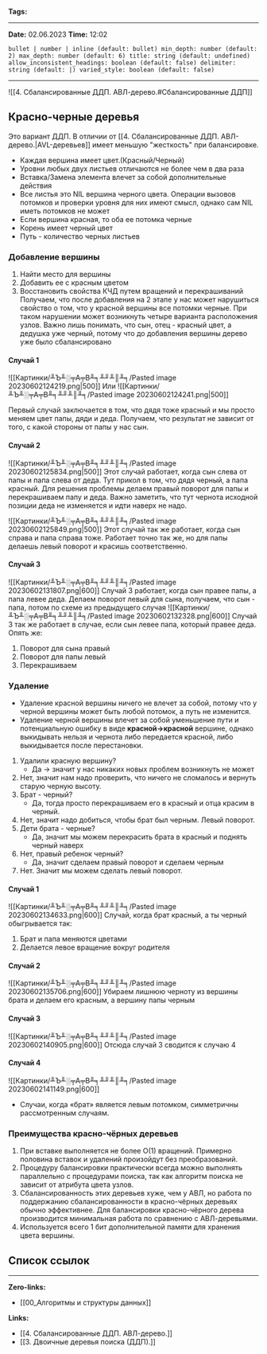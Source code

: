 **Tags:** 
____
**Date:** 02.06.2023
**Time:** 12:02
```toc style:
bullet | number | inline (default: bullet) min_depth: number (default: 2) max_depth: number (default: 6) title: string (default: undefined) allow_inconsistent_headings: boolean (default: false) delimiter: string (default: |) varied_style: boolean (default: false)
```
____
![[4. Сбалансированные ДДП. АВЛ-дерево.#Сбалансированные ДДП]]


## Красно-черные деревья
Это вариант ДДП. В отличии от [[4. Сбалансированные ДДП. АВЛ-дерево.|AVL-деревьев]] имеет меньшую "жесткость" при балансировке.
+ Каждая вершина имеет цвет.(Красный/Черный)
+ Уровни любых двух листьев отличаются не более чем в два раза
+ Вставка/Замена элемента влечет за собой дополнительные действия
+ Все листья это NIL вершина черного цвета. Операции вызовов потомков и проверки уровня для них имеют смысл, однако сам NIL иметь потомков не может
+ Если вершина красная, то оба ее потомка черные
+ Корень имеет черный цвет
+ Путь - количество черных листьев

### Добавление вершины
1. Найти место для вершины
2. Добавить ее с красным цветом
3. Восстановить свойства КЧД путем вращений и перекрашиваний
Получаем, что после добавления на 2 этапе у нас может нарушиться свойство о том, что у красной вершины все потомки черные. При таком нарушении может возникнуть четыре варианта расположения узлов. Важно лишь понимать, что сын, отец - красный цвет, а дедушка уже черный, потому что до добавления вершины дерево уже было сбалансировано

#### Случай 1
![[Картинки/╨Ъ╨░╤А╤В╨╕╨╜╨║╨╕/Pasted image 20230602124219.png|500]]
Или
![[Картинки/╨Ъ╨░╤А╤В╨╕╨╜╨║╨╕/Pasted image 20230602124241.png|500]]

Первый случай заключается в том, что дядя тоже красный и мы просто меняем цвет папы, дяди и деда. Получаем, что результат не зависит от того, с какой стороны от папы у нас сын. 

#### Случай 2
![[Картинки/╨Ъ╨░╤А╤В╨╕╨╜╨║╨╕/Pasted image 20230602125834.png|500]]
Этот случай работает, когда сын слева от папы и папа слева от деда. Тут прикол в том, что дядя черный, а папа красный. Для решения проблемы делаем правый поворот для папы и перекрашиваем папу и деда. Важно заметить, что тут чернота исходной позиции деда не изменяется и идти наверх не надо.

![[Картинки/╨Ъ╨░╤А╤В╨╕╨╜╨║╨╕/Pasted image 20230602125849.png|500]]
Этот случай так же работает, когда сын справа и папа справа тоже. Работает точно так же, но для папы делаешь левый поворот и красишь соответственно.

#### Случай 3
![[Картинки/╨Ъ╨░╤А╤В╨╕╨╜╨║╨╕/Pasted image 20230602131807.png|600]]
Случай 3 работает, когда сын правее папы, а папа левее деда. Делаем поворот левый для сына, получаем, что сын - папа, потом по схеме из предыдущего случая
![[Картинки/╨Ъ╨░╤А╤В╨╕╨╜╨║╨╕/Pasted image 20230602132328.png|600]]
Случай 3 так же работает в случае, если сын левее папа, который правее деда. Опять же:
1. Поворот для сына правый
2. Поворот для папы левый
3. Перекрашиваем

### Удаление
+ Удаление красной вершины ничего не влечет за собой, потому что у черной вершины может быть любой потомок, а путь не изменится. 
+ Удаление черной вершины влечет за собой уменьшение пути и потенциальную ошибку в виде **красной->красной** вершине, однако выкидывать нельзя и чернота либо передается красной, либо выкидывается после перестановки.


1. Удалили красную вершину?
	- Да -> значит у нас никаких новых проблем возникнуть не может
2. Нет, значит нам надо проверить, что ничего не сломалось и вернуть старую черную высоту.
3. Брат - черный? 
	- Да, тогда просто перекрашиваем его в красный и отца красим в черный.
4. Нет, значит надо добиться, чтобы брат был черным. Левый поворот.
5. Дети брата - черные?
	- Да, значит мы можем перекрасить брата в красный и поднять черный наверх
6. Нет, правый ребенок черный?
	- Да, значит сделаем правый поворот и сделаем черным
7. Нет. Значит мы можем сделать левый поворот.



#### Случай 1
![[Картинки/╨Ъ╨░╤А╤В╨╕╨╜╨║╨╕/Pasted image 20230602134633.png|600]]
Случай, когда брат красный, а ты черный обыгрывается так:
1. Брат и папа меняются цветами
2. Делается левое вращение вокруг родителя
#### Случай 2
![[Картинки/╨Ъ╨░╤А╤В╨╕╨╜╨║╨╕/Pasted image 20230602135706.png|600]]
Убираем лишнюю черноту из вершины брата и делаем его красным, а вершину папы черным
#### Случай 3
![[Картинки/╨Ъ╨░╤А╤В╨╕╨╜╨║╨╕/Pasted image 20230602140905.png|600]]
Отсюда случай 3 сводится к случаю 4

#### Случай 4
![[Картинки/╨Ъ╨░╤А╤В╨╕╨╜╨║╨╕/Pasted image 20230602141149.png|600]]

+ Случаи, когда «брат» является левым потомком, симметричны рассмотренным случаям.

### Преимущества красно-чёрных деревьев
1. При вставке выполняется не более O(1) вращений. Примерно половина вставок и удалений произойдут без преобразований. 
2. Процедуру балансировки практически всегда можно выполнять параллельно с процедурами поиска, так как алгоритм поиска не зависит от атрибута цвета узлов. 
3. Сбалансированность этих деревьев хуже, чем у АВЛ, но работа по поддержанию сбалансированности в красно-чёрных деревьях обычно эффективнее. Для балансировки красно-чёрного дерева производится минимальная работа по сравнению с АВЛ-деревьями. 
4. Используется всего 1 бит дополнительной памяти для хранения цвета вершины.

## Список ссылок
____
**Zero-links:**
+ [[00_Алгоритмы и структуры данных]]

**Links:**
+ [[4. Сбалансированные ДДП. АВЛ-дерево.]]
+ [[3. Двоичные деревья поиска (ДДП).]]